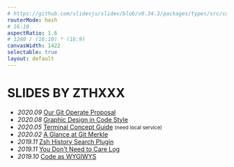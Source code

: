 ```yaml
---
# https://github.com/slidevjs/slidev/blob/v0.34.3/packages/types/src/config.ts
routerMode: hash
# 16:10
aspectRatio: 1.6
# 1280 / (16:10) * (16:9)
canvasWidth: 1422
selectable: true
layout: default
---
```


# SLIDES BY ZTHXXX

<div class="scroll">

- *2020.09* [Our Git Operate Proposal](/present/git-operate-proposal)
- *2020.08* [Graphic Design in Code Style](/present/code-design-and-roast)
- *2020.05* [Terminal Concept Guide](/present/terminal-glance) <small>(need local service)</small>
- *2020.02* [A Glance at Git Merkle](/present/git-merkle-glance)
- *2019.11* [Zsh History Search Plugin](https://zsh-history-enquirer.zthxxx.me)
- *2019.11* [You Don't Need to Care Log](https://dont-care-log.zthxxx.me)
- *2019.10* [Code as WYGIWYS](/present/code-as-wygiwys)
<!-- - *2020.06* [Live in Terminal](/present/live-in-terminal) <small>(need local service)</small> -->

</div>

<style>
  .slidev-layout {
    .scroll {
      @apply overflow-y-scroll max-h-[660px];
    }

    h1 {
      @apply mb-5 text-8xl;
    }

    em {
      @apply inline-block mr-2 text-[#bbb];

      letter-spacing: -0.06em;
      font-size: 0.9em;
      font-style: normal;
      font-family: var(--code-font-family);
    }

    small {
      color: #777;
      font-size: 0.5em;
    }
  }
</style>
